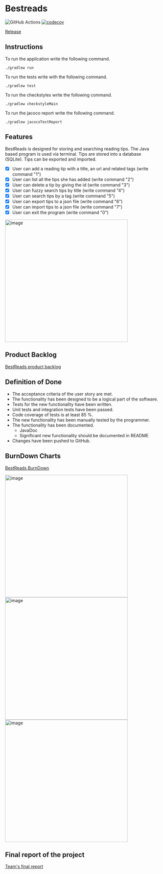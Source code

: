 <h1>Bestreads</h1>
  
![GitHub Actions](https://github.com/Branuz/bestreads/workflows/Java%20CI%20with%20Gradle/badge.svg) [![codecov](https://codecov.io/gh/Branuz/bestreads/branch/main/graph/badge.svg?token=VIKMUPE2NR)](https://codecov.io/gh/Branuz/bestreads)

[Release](https://github.com/Branuz/bestreads/releases/tag/v0.1-alpha)


<h2>Instructions</h2>

To run the application write the following command.

```
./gradlew run
```

To run the tests write with the following command.
  
```
./gradlew test
```


To run the checkstyles write the following command.
  
```
./gradlew checkstyleMain
```

To run the jacoco report write the following command.

```
./gradlew jacocoTestReport
```

<h2>Features</h2>

BestReads is designed for storing and searching reading tips. The Java based program is used via terminal. Tips are stored into a database (SQLite). Tips can be exported and imported.

  - [x] User can add a reading tip with a title, an url and related tags (write command "1")
  - [x] User can list all the tips she has added (write command "2")
  - [x] User can delete a tip by giving the id (write command "3")
  - [x] User can fuzzy search tips by title (write command "4")
  - [x] User can search tips by a tag (write command "5")
  - [x] User can export tips to a json file (write command "6")
  - [x] User can import tips to a json file  (write command "7")
  - [x] User can exit the program (write command "0")

<img width="400" alt="image" src="https://user-images.githubusercontent.com/1563603/158037538-453bd9b7-f971-4a5b-ae23-185755379ad1.png">


<h2>Product Backlog</h2>

[BestReads product backlog](https://github.com/Branuz/bestreads/projects/1)

<h2>Definition of Done</h2>

* The acceptance criteria of the user story are met.
* The functionality has been designed to be a logical part of the software.
* Tests for the new functionality have been written.
* Unit tests and integration tests have been passed.
* Code coverage of tests is at least 85 %.
* The new functionality has been manually tested by the programmer.
* The functionality has been documented.
  * JavaDoc
  * Significant new functionality should be documented in README
* Changes have been pushed to GitHub.


<h2>BurnDown Charts</h2>

[BestReads BurnDown](https://docs.google.com/spreadsheets/d/1fbggwojJdrjL_2Upwlk6DzCwIKgE4XGpoJbnYs0loH4/edit?usp=sharing)

<img width="400" alt="image" src="https://user-images.githubusercontent.com/1563603/155896824-27882a78-274c-49c4-a112-4912e830fd20.png">

<img width="400" alt="image" src="https://user-images.githubusercontent.com/1563603/157181691-06440b99-6941-4a89-8805-e5bef2e58dd4.png">

<img width="400" alt="image" src="https://user-images.githubusercontent.com/1563603/158232006-318e3298-d276-42bf-aa47-66fe9776e4a9.png">


<h2>Final report of the project</h2>
  
[Team's final report](https://docs.google.com/document/d/1hsk3RRMTLlUdPTCcBUK8I9rnN_STo6GY0MT_oH8QF18/edit?usp=sharing)



